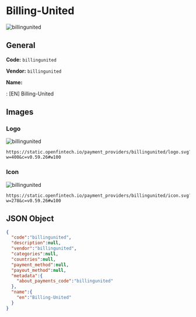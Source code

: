 
# Billing-United 
![billingunited](https://static.openfintech.io/payment_providers/billingunited/logo.svg?w=400&c=v0.59.26#w100)  

## General 
 
**Code:** `billingunited` 
 
**Vendor:** `billingunited` 
 
**Name:** 
 
:	[EN] Billing-United 
 

## Images 

### Logo 
 
![billingunited](https://static.openfintech.io/payment_providers/billingunited/logo.svg?w=400&c=v0.59.26#w100)  

```
https://static.openfintech.io/payment_providers/billingunited/logo.svg?w=400&c=v0.59.26#w100
```  

### Icon 
 
![billingunited](https://static.openfintech.io/payment_providers/billingunited/icon.svg?w=278&c=v0.59.26#w100)  

```
https://static.openfintech.io/payment_providers/billingunited/icon.svg?w=278&c=v0.59.26#w100
```  

## JSON Object 

```json
{
  "code":"billingunited",
  "description":null,
  "vendor":"billingunited",
  "categories":null,
  "countries":null,
  "payment_method":null,
  "payout_method":null,
  "metadata":{
    "about_payments_code":"billingunited"
  },
  "name":{
    "en":"Billing-United"
  }
}
```  
